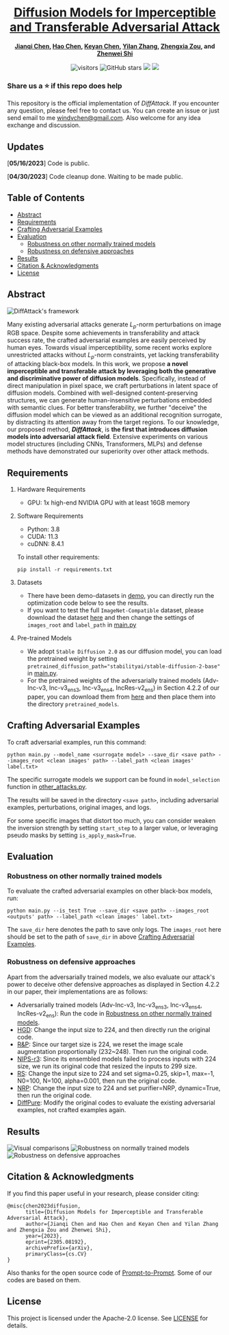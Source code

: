 <div align="center">

<h1><a href="https://arxiv.org/abs/2305.08192">Diffusion Models for Imperceptible and Transferable Adversarial Attack</a></h1>

**[Jianqi Chen](https://windvchen.github.io/), [Hao Chen](https://scholar.google.com.hk/citations?hl=en&user=BEDNoZIAAAAJ&view_op=list_works&sortby=pubdate), [Keyan Chen](https://scholar.google.com.hk/citations?hl=en&user=5RF4ia8AAAAJ), [Yilan Zhang](https://scholar.google.com.hk/citations?user=wZ4M4ecAAAAJ&hl=en&oi=ao), [Zhengxia Zou](https://scholar.google.com.hk/citations?hl=en&user=DzwoyZsAAAAJ), and [Zhenwei Shi](https://scholar.google.com.hk/citations?hl=en&user=kNhFWQIAAAAJ)**

![visitors](https://visitor-badge.glitch.me/badge?page_id=windvchen.DiffAttack.visitor)
![GitHub stars](https://github.com/WindVChen/DiffAttack)
[![](https://img.shields.io/badge/license-Apache--2.0-blue)](#License)
[![](https://img.shields.io/badge/arXiv-2305.08192-b31b1b.svg)](https://arxiv.org/abs/2305.08192)

</div>

### Share us a :star: if this repo does help

This repository is the official implementation of *DiffAttack*. If you encounter any question, please feel free to contact us. You can create an issue or just send email to me windvchen@gmail.com. Also welcome for any idea exchange and discussion.

## Updates

[**05/16/2023**] Code is public.

[**04/30/2023**] Code cleanup done. Waiting to be made public.


## Table of Contents

- [Abstract](#Abstract)
- [Requirements](#Requirements)
- [Crafting Adversarial Examples](#Crafting-Adversarial-Examples)
- [Evaluation](#Evaluation)
  - [Robustness on other normally trained models](#robustness-on-other-normally-trained-models)
  - [Robustness on defensive approaches](#Robustness-on-defensive-approaches)
- [Results](#Results)
- [Citation & Acknowledgments](#Citation-&-Acknowledgments)
- [License](#License)


## Abstract

![DiffAttack's framework](Figs/Framework.png)

Many existing adversarial attacks generate $L_p$-norm perturbations on image RGB space. Despite some achievements in transferability and attack success rate, the crafted adversarial examples are easily perceived by human eyes. Towards visual imperceptibility, some recent works explore unrestricted attacks without $L_p$-norm constraints, yet lacking transferability of attacking black-box models. In this work, we propose **a novel imperceptible and transferable attack by leveraging both the generative and discriminative power of diffusion models**. Specifically, instead of direct manipulation in pixel space, we craft perturbations in latent space of diffusion models. Combined with well-designed content-preserving structures, we can generate human-insensitive perturbations embedded with semantic clues. For better transferability, we further "deceive" the diffusion model which can be viewed as an additional recognition surrogate, by distracting its attention away from the target regions. To our knowledge, our proposed method, ***DiffAttack***, is **the first that introduces diffusion models into adversarial attack field**. Extensive experiments on various model structures (including CNNs, Transformers, MLPs) and defense methods have demonstrated our superiority over other attack methods.

## Requirements

1. Hardware Requirements
    - GPU: 1x high-end NVIDIA GPU with at least 16GB memory

2. Software Requirements
    - Python: 3.8
    - CUDA: 11.3
    - cuDNN: 8.4.1

   To install other requirements:

   ```
   pip install -r requirements.txt
   ```

3. Datasets
   - There have been demo-datasets in [demo](demo), you can directly run the optimization code below to see the results.
   - If you want to test the full `ImageNet-Compatible` dataset, please download the dataset [here](https://drive.google.com/file/d/1sAD1aVLUsgao1X-mu6PwcBL8s68dm5U9/view?usp=sharing) and then change the settings of `images_root` and `label_path` in [main.py](main.py)

4. Pre-trained Models
   - We adopt `Stable Diffusion 2.0` as our diffusion model, you can load the pretrained weight by setting `pretrained_diffusion_path="stabilityai/stable-diffusion-2-base"` in [main.py](main.py).
   - For the pretrained weights of the adversarially trained models (Adv-Inc-v3, Inc-v3<sub>ens3</sub>, Inc-v3<sub>ens4</sub>, IncRes-v2<sub>ens</sub>) in Section 4.2.2 of our paper, you can download them from [here](https://github.com/ylhz/tf_to_pytorch_model) and then place them into the directory `pretrained_models`.

## Crafting Adversarial Examples

To craft adversarial examples, run this command:

```
python main.py --model_name <surrogate model> --save_dir <save path> --images_root <clean images' path> --label_path <clean images' label.txt>
```
The specific surrogate models we support can be found in `model_selection` function in [other_attacks.py](other_attacks.py).

The results will be saved in the directory `<save path>`, including adversarial examples, perturbations, original images, and logs.

For some specific images that distort too much, you can consider weaken the inversion strength by setting `start_step` to a larger value, or leveraging pseudo masks by setting `is_apply_mask=True`.

## Evaluation

### Robustness on other normally trained models

To evaluate the crafted adversarial examples on other black-box models, run:

```
python main.py --is_test True --save_dir <save path> --images_root <outputs' path> --label_path <clean images' label.txt>
```
The `save_dir` here denotes the path to save only logs. The `images_root` here should be set to the path of `save_dir` in above [Crafting Adversarial Examples](#crafting-adversarial-examples).


### Robustness on defensive approaches

Apart from the adversarially trained models, we also evaluate our attack's power to deceive other defensive approaches as displayed in Section 4.2.2 in our paper, their implementations are as follows:
- Adversarially trained models (Adv-Inc-v3, Inc-v3<sub>ens3</sub>, Inc-v3<sub>ens4</sub>, IncRes-v2<sub>ens</sub>): Run the code in [Robustness on other normally trained models](#robustness-on-other-normally-trained-models).
- [HGD](https://github.com/lfz/Guided-Denoise): Change the input size to 224, and then directly run the original code.
- [R&P](https://github.com/cihangxie/NIPS2017_adv_challenge_defense): Since our target size is 224, we reset the image scale augmentation proportionally (232~248). Then run the original code.
- [NIPS-r3](https://github.com/anlthms/nips-2017/tree/master/mmd): Since its ensembled models failed to process inputs with 224 size, we run its original code that resized the inputs to 299 size.
- [RS](https://github.com/locuslab/smoothing): Change the input size to 224 and set sigma=0.25, skip=1, max=-1, N0=100, N=100, alpha=0.001, then run the original code.
- [NRP](https://github.com/Muzammal-Naseer/NRP): Change the input size to 224 and set purifier=NRP, dynamic=True, then run the original code.
- [DiffPure](https://github.com/NVlabs/DiffPure): Modify the original codes to evaluate the existing adversarial examples, not crafted examples again.

## Results

![Visual comparisons](Figs/Visual.png#pic_center)
![Robustness on normally trained models](Figs/Normal.png#pic_center)
![Robustness on defensive approaches](Figs/Defensive.png#pic_center)


## Citation & Acknowledgments
If you find this paper useful in your research, please consider citing:
```
@misc{chen2023diffusion,
      title={Diffusion Models for Imperceptible and Transferable Adversarial Attack}, 
      author={Jianqi Chen and Hao Chen and Keyan Chen and Yilan Zhang and Zhengxia Zou and Zhenwei Shi},
      year={2023},
      eprint={2305.08192},
      archivePrefix={arXiv},
      primaryClass={cs.CV}
}
```

Also thanks for the open source code of [Prompt-to-Prompt](https://github.com/google/prompt-to-prompt). Some of our codes are based on them.

## License
This project is licensed under the Apache-2.0 license. See [LICENSE](LICENSE) for details.